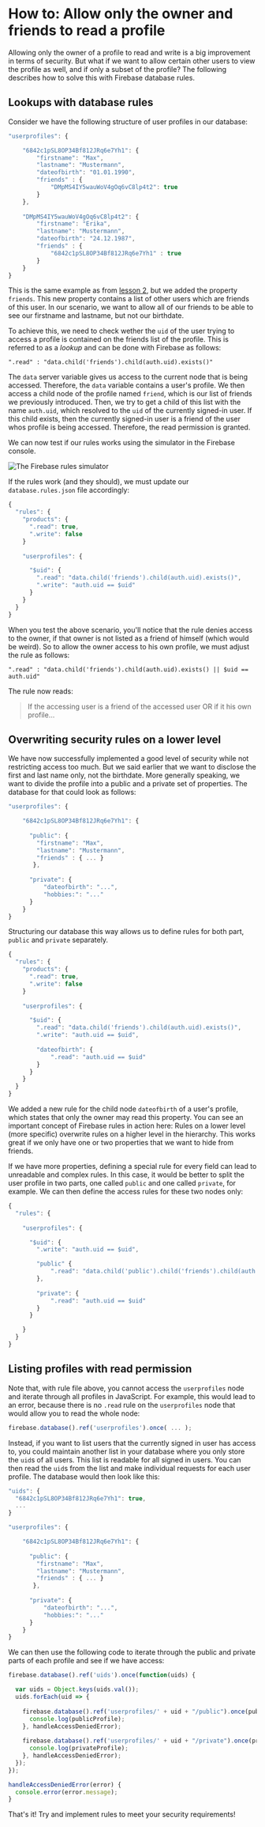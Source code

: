 # How to: Allow only the owner and friends to read a profile

Allowing only the owner of a profile to read and write is a big improvement in terms of security. But what if we want to allow certain other users to view the profile as well, and if only a subset of the profile? The following describes how to solve this with Firebase database rules.

## Lookups with database rules

Consider we have the following structure of user profiles in our database:

```javascript
"userprofiles": {

    "6842c1pSL8OP34Bf812JRq6e7Yh1": {
        "firstname": "Max",
        "lastname": "Mustermann",
        "dateofbirth": "01.01.1990",
        "friends" : {
            "DMpMS4IY5wauWoV4gOq6vC8lp4t2": true
        }
    },
    
    "DMpMS4IY5wauWoV4gOq6vC8lp4t2": {
        "firstname": "Erika",
        "lastname": "Mustermann",
        "dateofbirth": "24.12.1987",
        "friends" : {
            "6842c1pSL8OP34Bf812JRq6e7Yh1" : true
        }
    }
}

```

This is the same example as from [lesson 2](../lesson_02_allow_only_owner/userprofiles.json), but we added the property `friends`. This new property contains a list of other users which are friends of this user. In our scenario, we want to allow all of our friends to be able to see our firstname and lastname, but not our birthdate.

To achieve this, we need to check wether the `uid` of the user trying to access a profile is contained on the friends list of the profile. This is referred to as a *lookup* and can be done with Firebase as follows:

```
".read" : "data.child('friends').child(auth.uid).exists()"
```

The `data` server variable gives us access to the current node that is being accessed. Therefore, the `data` variable contains a user's profile. We then access a child node of the profile named `friend`, which is our list of friends we previously introduced. Then, we try to get a child of this list with the name `auth.uid`, which resolved to the `uid` of the currently signed-in user. If this child exists, then the currently signed-in user is a friend of the user whos profile is being accessed. Therefore, the read permission is granted.

We can now test if our rules works using the simulator in the Firebase console.

![The Firebase rules simulator](/media/firebase-rules-simulator.gif)

If the rules work (and they should), we must update our `database.rules.json` file accordingly:

```javascript
{
  "rules": {
    "products": {
      ".read": true,
      ".write": false
    }
    
    "userprofiles": {

      "$uid": {
        ".read": "data.child('friends').child(auth.uid).exists()",
        ".write": "auth.uid == $uid"
      }
    }
  }
}
```

When you test the above scenario, you'll notice that the rule denies access to the owner, if that owner is not listed as a friend of himself (which would be weird). So to allow the owner access to his own profile, we must adjust the rule as follows:

```
".read" : "data.child('friends').child(auth.uid).exists() || $uid == auth.uid"
```

The rule now reads:

> If the accessing user is a friend of the accessed user OR if it his own profile...


## Overwriting security rules on a lower level

We have now successfully implemented a good level of security while not restricting access too much. But we said earlier that we want to disclose the first and last name only, not the birthdate. More generally speaking, we want to divide the profile into a public and a private set of properties. The database for that could look as follows:

```javascript
"userprofiles": {

    "6842c1pSL8OP34Bf812JRq6e7Yh1": {
    
      "public": {
        "firstname": "Max",
        "lastname": "Mustermann",
        "friends" : { ... }
       },
       
      "private": {
          "dateofbirth": "...",
          "hobbies:": "..."
      }
    }
}
```

Structuring our database this way allows us to define rules for both part, `public` and `private` separately.


```javascript
{
  "rules": {
    "products": {
      ".read": true,
      ".write": false
    }
    
    "userprofiles": {

      "$uid": {
        ".read": "data.child('friends').child(auth.uid).exists()",
        ".write": "auth.uid == $uid",
        
        "dateofbirth": {
            ".read": "auth.uid == $uid"
        }
      }
    }
  }
}
```

We added a new rule for the child node `dateofbirth` of a user's profile, which states that only the owner may read this property. You can see an important concept of Firebase rules in action here: Rules on a lower level (more specific) overwrite rules on a higher level in the hierarchy. This works great if we only have one or two properties that we want to hide from friends.

If we have more properties, defining a special rule for every field can lead to unreadable and complex rules. In this case, it would be better to split the user profile in two parts, one called `public` and one called `private`, for example. We can then define the access rules for these two nodes only:


```javascript
{
  "rules": {
  
    "userprofiles": {

      "$uid": {
        ".write": "auth.uid == $uid",

        "public" {
            ".read": "data.child('public').child('friends').child(auth.uid).exists() || auth.id = $uid",
        },
        
        "private": {
            ".read": "auth.uid == $uid"
        }
      }

    }
  }
}
```

## Listing profiles with read permission

Note that, with rule file above, you cannot access the `userprofiles` node and iterate through all profiles in JavaScript. For example, this would lead to an error, because there is no `.read` rule on the `userprofiles` node that would allow you to read the whole node:

```javascript
firebase.database().ref('userprofiles').once( ... );
```

Instead, if you want to list users that the currently signed in user has access to, you could maintain another list in your database where you only store the `uid`s of all users. This list is readable for all signed in users. You can then read the `uid`s from the list and make individual requests for each user profile. The database would then look like this:

```javascript
"uids": {
  "6842c1pSL8OP34Bf812JRq6e7Yh1": true,
  ...
}

"userprofiles": {

    "6842c1pSL8OP34Bf812JRq6e7Yh1": {
    
      "public": {
        "firstname": "Max",
        "lastname": "Mustermann",
        "friends" : { ... }
       },
       
      "private": {
          "dateofbirth": "...",
          "hobbies:": "..."
      }
    }
}
```

We can then use the following code to iterate through the public and private parts of each profile and see if we have access:

```javascript
firebase.database().ref('uids').once(function(uids) {

  var uids = Object.keys(uids.val());
  uids.forEach(uid => {
  
    firebase.database().ref('userprofiles/' + uid + "/public").once(publicProfile => {
      console.log(publicProfile);
    }, handleAccessDeniedError);
    
    firebase.database().ref('userprofiles/' + uid + "/private").once(privateProfile => {
      console.log(privateProfile);
    }, handleAccessDeniedError);
  });
});

handleAccessDeniedError(error) {
  console.error(error.message);
}
```

That's it! Try and implement rules to meet your security requirements!